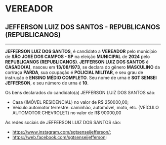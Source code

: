 # VEREADOR
## JEFFERSON LUIZ DOS SANTOS - REPUBLICANOS (REPUBLICANOS)
---
**JEFFERSON LUIZ DOS SANTOS**, é candidato a **VEREADOR** pelo município de **SÃO JOSÉ DOS CAMPOS - SP** na eleição **MUNICIPAL** de **2024** pelo **REPUBLICANOS (REPUBLICANOS)**.
**JEFFERSON LUIZ DOS SANTOS** é **CASADO(A)**, nasceu em **13/08/1973**, se declara do gênero **MASCULINO** da cor/raça **PARDA**, sua ocupação é **POLICIAL MILITAR**, e seu grau de instrução é **ENSINO MÉDIO COMPLETO**.
Seu nome de urna é **SGT SENSEI JEFFERSON**, e seu número de urna é **10**.

Os bens declarados do candidato(a) JEFFERSON LUIZ DOS SANTOS são: 
- Casa (IMÓVEL RESIDENCIAL) no valor de R$ 250000,00;
- Veículo automotor terrestre: caminhão, automóvel, moto, etc. (VEÍCULO AUTOMOTOR CHEVROLET) no valor de R$ 90000,00

As redes sociais de JEFFERSON LUIZ DOS SANTOS são:
- https://www.instagram.com/sgtsenseijefferson/;
- https://web.facebook.com/sgtsenseijefferson;